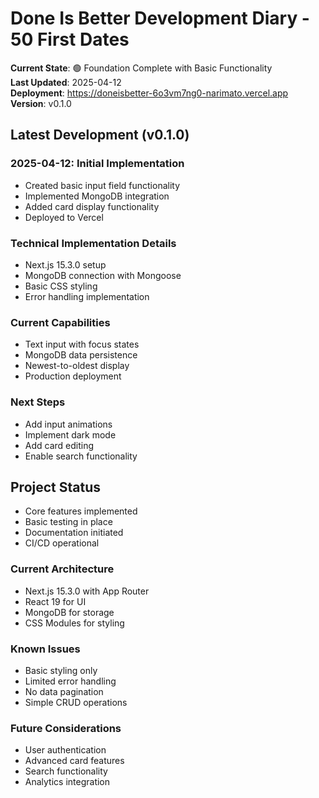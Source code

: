# Done Is Better Development Diary - 50 First Dates

**Current State**: 🟢 Foundation Complete with Basic Functionality  
**Last Updated**: 2025-04-12  
**Deployment**: https://doneisbetter-6o3vm7ng0-narimato.vercel.app  
**Version**: v0.1.0

## Latest Development (v0.1.0)

### 2025-04-12: Initial Implementation
- Created basic input field functionality
- Implemented MongoDB integration
- Added card display functionality
- Deployed to Vercel

### Technical Implementation Details
- Next.js 15.3.0 setup
- MongoDB connection with Mongoose
- Basic CSS styling
- Error handling implementation

### Current Capabilities
- Text input with focus states
- MongoDB data persistence
- Newest-to-oldest display
- Production deployment

### Next Steps
- Add input animations
- Implement dark mode
- Add card editing
- Enable search functionality

## Project Status
- Core features implemented
- Basic testing in place
- Documentation initiated
- CI/CD operational

### Current Architecture
- Next.js 15.3.0 with App Router
- React 19 for UI
- MongoDB for storage
- CSS Modules for styling

### Known Issues
- Basic styling only
- Limited error handling
- No data pagination
- Simple CRUD operations

### Future Considerations
- User authentication
- Advanced card features
- Search functionality
- Analytics integration

